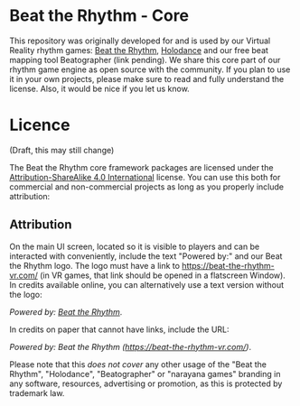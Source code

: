 # Beat the Rhythm - Core

This repository was originally developed for and is used by our Virtual Reality rhythm games: [Beat the Rhythm](https://beat-the-rhythm-vr.com/), [Holodance](https://store.steampowered.com/app/422860/Holodance/) and our free beat mapping tool Beatographer (link pending). We share this core part of our rhythm game engine as open source with the community. If you plan to use it in your own projects, please make sure to read and fully understand the license. Also, it would be nice if you let us know.

# Licence

(Draft, this may still change)

The Beat the Rhythm core framework packages are licensed under the [Attribution-ShareAlike 4.0 International](https://creativecommons.org/licenses/by-sa/4.0/legalcode) license. You can use this both for commercial and non-commercial projects as long as you properly include attribution:

## Attribution

On the main UI screen, located so it is visible to players and can be interacted with conveniently, include the text "Powered by:" and our Beat the Rhythm logo. The logo must have a link to https://beat-the-rhythm-vr.com/ (in VR games, that link should be opened in a flatscreen Window). In credits available online, you can alternatively use a text version without the logo: 

*Powered by: [Beat the Rhythm](https://beat-the-rhythm-vr.com/)*.

In credits on paper that cannot have links, include the URL:

*Powered by: Beat the Rhythm (https://beat-the-rhythm-vr.com/)*.

Please note that this *does not cover* any other usage of the "Beat the Rhythm", "Holodance", "Beatographer" or "narayana games" branding in any software, resources, advertising or promotion, as this is protected by trademark law.
